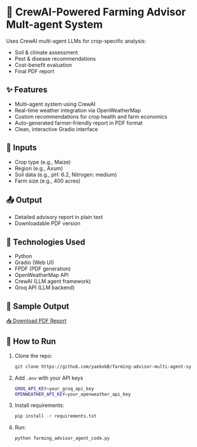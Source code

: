 # 🌱 CrewAI-Powered Farming Advisor Mult-agent System

Uses CrewAI multi-agent LLMs for crop-specific analysis:
- Soil & climate assessment
- Pest & disease recommendations
- Cost-benefit evaluation
- Final PDF report

## ✨ Features

- Multi-agent system using CrewAI
- Real-time weather integration via OpenWeatherMap
- Custom recommendations for crop health and farm economics
- Auto-generated farmer-friendly report in PDF format
- Clean, interactive Gradio interface

## 📝 Inputs

- Crop type (e.g., Maize)
- Region (e.g., Axum)
- Soil data (e.g., pH: 6.2, Nitrogen: medium)
- Farm size (e.g., 400 acres)

## 📤 Output

- Detailed advisory report in plain text
- Downloadable PDF version

## 🧰 Technologies Used

- Python
- Gradio (Web UI)
- FPDF (PDF generation)
- OpenWeatherMap API
- CrewAI (LLM agent framework)
- Groq API (LLM backend)


## 📄 Sample Output
[📥 Download PDF Report](examples/wheat-USA-report.pdf)

## 🚀 How to Run
1. Clone the repo:
   ```bash
   git clone https://github.com/yaekobB/farming-advisor-multi-agent-system.git
2. Add `.env` with your API keys
   ```bash
   GROQ_API_KEY=your_groq_api_key
   OPENWEATHER_API_KEY=your_openweather_api_key

3. Install requirements: 
   ```bash
   pip install -r requirements.txt
4. Run: 
   ```bash
   python farming_advisor_agent_code.py

